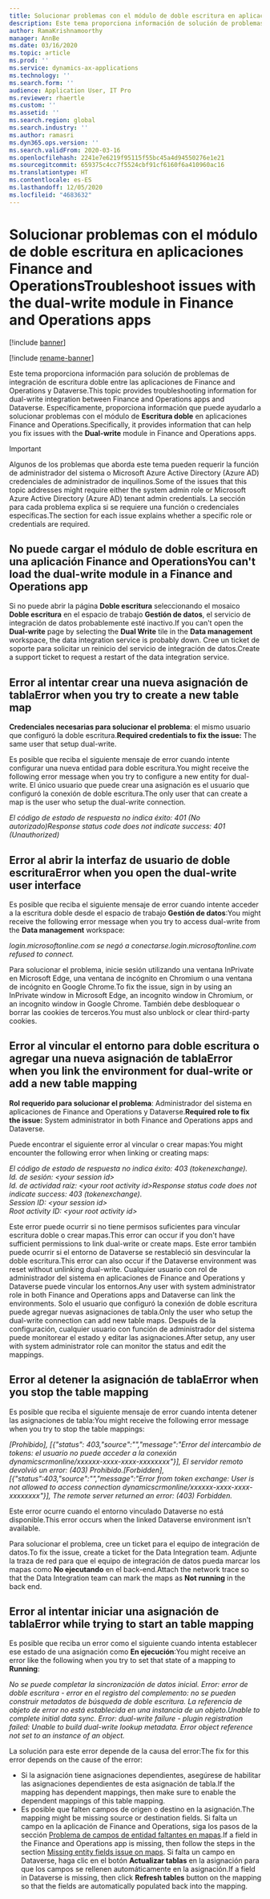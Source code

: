 ```yaml
---
title: Solucionar problemas con el módulo de doble escritura en aplicaciones Finance and Operations
description: Este tema proporciona información de solución de problemas que puede ayudarlo a solucionar problemas con el módulo de escritura doble en aplicaciones Finance and Operations.
author: RamaKrishnamoorthy
manager: AnnBe
ms.date: 03/16/2020
ms.topic: article
ms.prod: ''
ms.service: dynamics-ax-applications
ms.technology: ''
ms.search.form: ''
audience: Application User, IT Pro
ms.reviewer: rhaertle
ms.custom: ''
ms.assetid: ''
ms.search.region: global
ms.search.industry: ''
ms.author: ramasri
ms.dyn365.ops.version: ''
ms.search.validFrom: 2020-03-16
ms.openlocfilehash: 2241e7e6219f95115f55bc45a4d94550276e1e21
ms.sourcegitcommit: 659375c4cc7f5524cbf91cf6160f6a410960ac16
ms.translationtype: HT
ms.contentlocale: es-ES
ms.lasthandoff: 12/05/2020
ms.locfileid: "4683632"
---
```

# <a name="troubleshoot-issues-with-the-dual-write-module-in-finance-and-operations-apps"></a><span data-ttu-id="492cb-103">Solucionar problemas con el módulo de doble escritura en aplicaciones Finance and Operations</span><span class="sxs-lookup"><span data-stu-id="492cb-103">Troubleshoot issues with the dual-write module in Finance and Operations apps</span></span>

[!include [banner](../../includes/banner.md)]

[!include [rename-banner](~/includes/cc-data-platform-banner.md)]

<span data-ttu-id="492cb-104">Este tema proporciona información para solución de problemas de integración de escritura doble entre las aplicaciones de Finance and Operations y Dataverse.</span><span class="sxs-lookup"><span data-stu-id="492cb-104">This topic provides troubleshooting information for dual-write integration between Finance and Operations apps and Dataverse.</span></span> <span data-ttu-id="492cb-105">Específicamente, proporciona información que puede ayudarlo a solucionar problemas con el módulo de **Escritura doble** en aplicaciones Finance and Operations.</span><span class="sxs-lookup"><span data-stu-id="492cb-105">Specifically, it provides information that can help you fix issues with the **Dual-write** module in Finance and Operations apps.</span></span>

> [!IMPORTANT]
> <span data-ttu-id="492cb-106">Algunos de los problemas que aborda este tema pueden requerir la función de administrador del sistema o Microsoft Azure Active Directory (Azure AD) credenciales de administrador de inquilinos.</span><span class="sxs-lookup"><span data-stu-id="492cb-106">Some of the issues that this topic addresses might require either the system admin role or Microsoft Azure Active Directory (Azure AD) tenant admin credentials.</span></span> <span data-ttu-id="492cb-107">La sección para cada problema explica si se requiere una función o credenciales específicas.</span><span class="sxs-lookup"><span data-stu-id="492cb-107">The section for each issue explains whether a specific role or credentials are required.</span></span>

## <a name="you-cant-load-the-dual-write-module-in-a-finance-and-operations-app"></a><span data-ttu-id="492cb-108">No puede cargar el módulo de doble escritura en una aplicación Finance and Operations</span><span class="sxs-lookup"><span data-stu-id="492cb-108">You can't load the dual-write module in a Finance and Operations app</span></span>

<span data-ttu-id="492cb-109">Si no puede abrir la página **Doble escritura** seleccionando el mosaico **Doble escritura** en el espacio de trabajo **Gestión de datos**, el servicio de integración de datos probablemente esté inactivo.</span><span class="sxs-lookup"><span data-stu-id="492cb-109">If you can't open the **Dual-write** page by selecting the **Dual Write** tile in the **Data management** workspace, the data integration service is probably down.</span></span> <span data-ttu-id="492cb-110">Cree un ticket de soporte para solicitar un reinicio del servicio de integración de datos.</span><span class="sxs-lookup"><span data-stu-id="492cb-110">Create a support ticket to request a restart of the data integration service.</span></span>

## <a name="error-when-you-try-to-create-a-new-table-map"></a><span data-ttu-id="492cb-111">Error al intentar crear una nueva asignación de tabla</span><span class="sxs-lookup"><span data-stu-id="492cb-111">Error when you try to create a new table map</span></span>

<span data-ttu-id="492cb-112">**Credenciales necesarias para solucionar el problema**: el mismo usuario que configuró la doble escritura.</span><span class="sxs-lookup"><span data-stu-id="492cb-112">**Required credentials to fix the issue:** The same user that setup dual-write.</span></span>

<span data-ttu-id="492cb-113">Es posible que reciba el siguiente mensaje de error cuando intente configurar una nueva entidad para doble escritura.</span><span class="sxs-lookup"><span data-stu-id="492cb-113">You might receive the following error message when you try to configure a new entity for dual-write.</span></span> <span data-ttu-id="492cb-114">El único usuario que puede crear una asignación es el usuario que configuró la conexión de doble escritura.</span><span class="sxs-lookup"><span data-stu-id="492cb-114">The only user that can create a map is the user who setup the dual-write connection.</span></span>

<span data-ttu-id="492cb-115">*El código de estado de respuesta no indica éxito: 401 (No autorizado)*</span><span class="sxs-lookup"><span data-stu-id="492cb-115">*Response status code does not indicate success: 401 (Unauthorized)*</span></span>


## <a name="error-when-you-open-the-dual-write-user-interface"></a><span data-ttu-id="492cb-116">Error al abrir la interfaz de usuario de doble escritura</span><span class="sxs-lookup"><span data-stu-id="492cb-116">Error when you open the dual-write user interface</span></span>

<span data-ttu-id="492cb-117">Es posible que reciba el siguiente mensaje de error cuando intente acceder a la escritura doble desde el espacio de trabajo **Gestión de datos**:</span><span class="sxs-lookup"><span data-stu-id="492cb-117">You might receive the following error message when you try to access dual-write from the **Data management** workspace:</span></span>

<span data-ttu-id="492cb-118">*login.microsoftonline.com se negó a conectarse.*</span><span class="sxs-lookup"><span data-stu-id="492cb-118">*login.microsoftonline.com refused to connect.*</span></span>

<span data-ttu-id="492cb-119">Para solucionar el problema, inicie sesión utilizando una ventana InPrivate en Microsoft Edge, una ventana de incógnito en Chromium o una ventana de incógnito en Google Chrome.</span><span class="sxs-lookup"><span data-stu-id="492cb-119">To fix the issue, sign in by using an InPrivate window in Microsoft Edge, an incognito window in Chromium, or an incognito window in Google Chrome.</span></span> <span data-ttu-id="492cb-120">También debe desbloquear o borrar las cookies de terceros.</span><span class="sxs-lookup"><span data-stu-id="492cb-120">You must also unblock or clear third-party cookies.</span></span>

## <a name="error-when-you-link-the-environment-for-dual-write-or-add-a-new-table-mapping"></a><span data-ttu-id="492cb-121">Error al vincular el entorno para doble escritura o agregar una nueva asignación de tabla</span><span class="sxs-lookup"><span data-stu-id="492cb-121">Error when you link the environment for dual-write or add a new table mapping</span></span>

<span data-ttu-id="492cb-122">**Rol requerido para solucionar el problema**: Administrador del sistema en aplicaciones de Finance and Operations y Dataverse.</span><span class="sxs-lookup"><span data-stu-id="492cb-122">**Required role to fix the issue:** System administrator in both Finance and Operations apps and Dataverse.</span></span>

<span data-ttu-id="492cb-123">Puede encontrar el siguiente error al vincular o crear mapas:</span><span class="sxs-lookup"><span data-stu-id="492cb-123">You might encounter the following error when linking or creating maps:</span></span>

<span data-ttu-id="492cb-124">*El código de estado de respuesta no indica éxito: 403 (tokenexchange).<br> Id. de sesión: \<your session id\><br> Id. de actividad raíz: \<your root activity id\>*</span><span class="sxs-lookup"><span data-stu-id="492cb-124">*Response status code does not indicate success: 403 (tokenexchange).<br> Session ID: \<your session id\><br> Root activity ID: \<your root activity id\>*</span></span>

<span data-ttu-id="492cb-125">Este error puede ocurrir si no tiene permisos suficientes para vincular escritura doble o crear mapas.</span><span class="sxs-lookup"><span data-stu-id="492cb-125">This error can occur if you don't have sufficient permissions to link dual-write or create maps.</span></span> <span data-ttu-id="492cb-126">Este error también puede ocurrir si el entorno de Dataverse se restableció sin desvincular la doble escritura.</span><span class="sxs-lookup"><span data-stu-id="492cb-126">This error can also occur if the Dataverse environment was reset without unlinking dual-write.</span></span> <span data-ttu-id="492cb-127">Cualquier usuario con rol de administrador del sistema en aplicaciones de Finance and Operations y Dataverse puede vincular los entornos.</span><span class="sxs-lookup"><span data-stu-id="492cb-127">Any user with system administrator role in both Finance and Operations apps and Dataverse can link the environments.</span></span> <span data-ttu-id="492cb-128">Solo el usuario que configuró la conexión de doble escritura puede agregar nuevas asignaciones de tabla.</span><span class="sxs-lookup"><span data-stu-id="492cb-128">Only the user who setup the dual-write connection can add new table maps.</span></span> <span data-ttu-id="492cb-129">Después de la configuración, cualquier usuario con función de administrador del sistema puede monitorear el estado y editar las asignaciones.</span><span class="sxs-lookup"><span data-stu-id="492cb-129">After setup, any user with system administrator role can monitor the status and edit the mappings.</span></span>

## <a name="error-when-you-stop-the-table-mapping"></a><span data-ttu-id="492cb-130">Error al detener la asignación de tabla</span><span class="sxs-lookup"><span data-stu-id="492cb-130">Error when you stop the table mapping</span></span>

<span data-ttu-id="492cb-131">Es posible que reciba el siguiente mensaje de error cuando intenta detener las asignaciones de tabla:</span><span class="sxs-lookup"><span data-stu-id="492cb-131">You might receive the following error message when you try to stop the table mappings:</span></span>

<span data-ttu-id="492cb-132">*\[Prohibido\], \[{"status": 403,"source":"","message":"Error del intercambio de tokens: el usuario no puede acceder a la conexión dynamicscrmonline/xxxxxx-xxxx-xxxx-xxxxxxxx"}\], El servidor remoto devolvió un error: (403) Prohibido.*</span><span class="sxs-lookup"><span data-stu-id="492cb-132">*\[Forbidden\], \[{"status":403,"source":"","message":"Error from token exchange: User is not allowed to access connection dynamicscrmonline/xxxxxx-xxxx-xxxx-xxxxxxxx"}\], The remote server returned an error: (403) Forbidden.*</span></span>

<span data-ttu-id="492cb-133">Este error ocurre cuando el entorno vinculado Dataverse no está disponible.</span><span class="sxs-lookup"><span data-stu-id="492cb-133">This error occurs when the linked Dataverse environment isn't available.</span></span>

<span data-ttu-id="492cb-134">Para solucionar el problema, cree un ticket para el equipo de integración de datos.</span><span class="sxs-lookup"><span data-stu-id="492cb-134">To fix the issue, create a ticket for the Data Integration team.</span></span> <span data-ttu-id="492cb-135">Adjunte la traza de red para que el equipo de integración de datos pueda marcar los mapas como **No ejecutando** en el back-end.</span><span class="sxs-lookup"><span data-stu-id="492cb-135">Attach the network trace so that the Data Integration team can mark the maps as **Not running** in the back end.</span></span>

## <a name="error-while-trying-to-start-an-table-mapping"></a><span data-ttu-id="492cb-136">Error al intentar iniciar una asignación de tabla</span><span class="sxs-lookup"><span data-stu-id="492cb-136">Error while trying to start an table mapping</span></span>

<span data-ttu-id="492cb-137">Es posible que reciba un error como el siguiente cuando intenta establecer ese estado de una asignación como **En ejecución**:</span><span class="sxs-lookup"><span data-stu-id="492cb-137">You might receive an error like the following when you try to set that state of a mapping to **Running**:</span></span>

<span data-ttu-id="492cb-138">*No se puede completar la sincronización de datos inicial. Error: error de doble escritura - error en el registro del complemento: no se pueden construir metadatos de búsqueda de doble escritura. La referencia de objeto de error no está establecida en una instancia de un objeto*.</span><span class="sxs-lookup"><span data-stu-id="492cb-138">*Unable to complete initial data sync. Error: dual-write failure - plugin registration failed: Unable to build dual-write lookup metadata. Error object reference not set to an instance of an object.*</span></span>

<span data-ttu-id="492cb-139">La solución para este error depende de la causa del error:</span><span class="sxs-lookup"><span data-stu-id="492cb-139">The fix for this error depends on the cause of the error:</span></span>

+ <span data-ttu-id="492cb-140">Si la asignación tiene asignaciones dependientes, asegúrese de habilitar las asignaciones dependientes de esta asignación de tabla.</span><span class="sxs-lookup"><span data-stu-id="492cb-140">If the mapping has dependent mappings, then make sure to enable the dependent mappings of this table mapping.</span></span>
+ <span data-ttu-id="492cb-141">Es posible que falten campos de origen o destino en la asignación.</span><span class="sxs-lookup"><span data-stu-id="492cb-141">The mapping might be missing source or destination fields.</span></span> <span data-ttu-id="492cb-142">Si falta un campo en la aplicación de Finance and Operations, siga los pasos de la sección [Problema de campos de entidad faltantes en mapas](dual-write-troubleshooting-finops-upgrades.md#missing-entity-fields-issue-on-maps).</span><span class="sxs-lookup"><span data-stu-id="492cb-142">If a field in the Finance and Operations app is missing, then follow the steps in the section [Missing entity fields issue on maps](dual-write-troubleshooting-finops-upgrades.md#missing-entity-fields-issue-on-maps).</span></span> <span data-ttu-id="492cb-143">Si falta un campo en Dataverse, haga clic en el botón **Actualizar tablas** en la asignación para que los campos se rellenen automáticamente en la asignación.</span><span class="sxs-lookup"><span data-stu-id="492cb-143">If a field in Dataverse is missing, then click **Refresh tables** button on the mapping so that the fields are automatically populated back into the mapping.</span></span>
